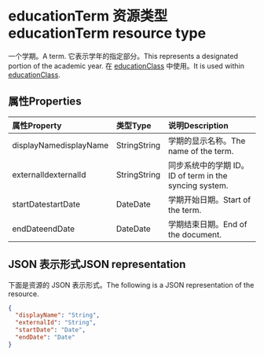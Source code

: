 # <a name="educationterm-resource-type"></a><span data-ttu-id="64e6a-101">educationTerm 资源类型</span><span class="sxs-lookup"><span data-stu-id="64e6a-101">educationTerm resource type</span></span>

<span data-ttu-id="64e6a-102">一个学期。</span><span class="sxs-lookup"><span data-stu-id="64e6a-102">A term.</span></span> <span data-ttu-id="64e6a-103">它表示学年的指定部分。</span><span class="sxs-lookup"><span data-stu-id="64e6a-103">This represents a designated portion of the academic year.</span></span> <span data-ttu-id="64e6a-104">在 [educationClass](educationclass.md) 中使用。</span><span class="sxs-lookup"><span data-stu-id="64e6a-104">It is used within [educationClass](educationclass.md).</span></span>

## <a name="properties"></a><span data-ttu-id="64e6a-105">属性</span><span class="sxs-lookup"><span data-stu-id="64e6a-105">Properties</span></span>
| <span data-ttu-id="64e6a-106">属性</span><span class="sxs-lookup"><span data-stu-id="64e6a-106">Property</span></span>     | <span data-ttu-id="64e6a-107">类型</span><span class="sxs-lookup"><span data-stu-id="64e6a-107">Type</span></span>   |<span data-ttu-id="64e6a-108">说明</span><span class="sxs-lookup"><span data-stu-id="64e6a-108">Description</span></span>|
|:---------------|:--------|:----------|
|<span data-ttu-id="64e6a-109">displayName</span><span class="sxs-lookup"><span data-stu-id="64e6a-109">displayName</span></span>| <span data-ttu-id="64e6a-110">String</span><span class="sxs-lookup"><span data-stu-id="64e6a-110">String</span></span>| <span data-ttu-id="64e6a-111">学期的显示名称。</span><span class="sxs-lookup"><span data-stu-id="64e6a-111">The name of the term.</span></span>| 
|<span data-ttu-id="64e6a-112">externalId</span><span class="sxs-lookup"><span data-stu-id="64e6a-112">externalId</span></span>|<span data-ttu-id="64e6a-113">String</span><span class="sxs-lookup"><span data-stu-id="64e6a-113">String</span></span>| <span data-ttu-id="64e6a-114">同步系统中的学期 ID。</span><span class="sxs-lookup"><span data-stu-id="64e6a-114">ID of term in the syncing system.</span></span>|
|<span data-ttu-id="64e6a-115">startDate</span><span class="sxs-lookup"><span data-stu-id="64e6a-115">startDate</span></span>|<span data-ttu-id="64e6a-116">Date</span><span class="sxs-lookup"><span data-stu-id="64e6a-116">Date</span></span>|<span data-ttu-id="64e6a-117">学期开始日期。</span><span class="sxs-lookup"><span data-stu-id="64e6a-117">Start of the term.</span></span>|
|<span data-ttu-id="64e6a-118">endDate</span><span class="sxs-lookup"><span data-stu-id="64e6a-118">endDate</span></span>|<span data-ttu-id="64e6a-119">Date</span><span class="sxs-lookup"><span data-stu-id="64e6a-119">Date</span></span>|<span data-ttu-id="64e6a-120">学期结束日期。</span><span class="sxs-lookup"><span data-stu-id="64e6a-120">End of the document.</span></span>|

## <a name="json-representation"></a><span data-ttu-id="64e6a-121">JSON 表示形式</span><span class="sxs-lookup"><span data-stu-id="64e6a-121">JSON representation</span></span>

<span data-ttu-id="64e6a-122">下面是资源的 JSON 表示形式。</span><span class="sxs-lookup"><span data-stu-id="64e6a-122">The following is a JSON representation of the resource.</span></span>

<!-- {
  "blockType": "resource",
  "optionalProperties": [

  ],
  "@odata.type": "microsoft.graph.educationTerm"
}-->

```json
{
  "displayName": "String",
  "externalId": "String",
  "startDate": "Date",
  "endDate": "Date"
}
```

<!-- uuid: 4e9d671f-3068-4e09-aba2-b39e81a0e452
2015-10-25 14:57:30 UTC -->
<!-- {
  "type": "#page.annotation",
  "description": "educationTerm resource",
  "keywords": "",
  "section": "documentation",
  "tocPath": ""
}-->